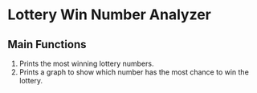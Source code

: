 # Lottery Win Number Analyzer

## Main Functions
1. Prints the most winning lottery numbers.
2. Prints a graph to show which number has the most chance to win the lottery.
